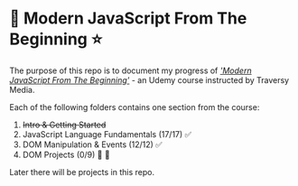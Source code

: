 # 🌟 Modern JavaScript From The Beginning ⭐
The purpose of this repo is to document my progress of [_'Modern JavaScript From The Beginning'_](https://www.udemy.com/modern-javascript-from-the-beginning/) - an Udemy course instructed by Traversy Media.


Each of the following folders contains one section from the course:
1. ~~Intro & Getting Started~~
2. JavaScript Language Fundamentals (17/17) ✅
3. DOM Manipulation & Events (12/12) ✅
4. DOM Projects (0/9) 👷 🚧
<!-- 5. Object Oriented JavaScript - ES6 & Beyond (0/6) -->
<!-- 6. OOP Book List Project (50/55) -->

Later there will be projects in this repo.

<!-- Misc. -->
<!-- [here](https://) -->
<!-- ![thumbnail image](img/preview.png) -->
